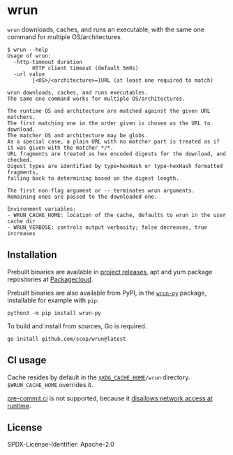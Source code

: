# wrun

`wrun` downloads, caches, and runs an executable,
with the same one command for multiple OS/architectures.

```shellsession
$ wrun --help
Usage of wrun:
  -http-timeout duration
    	HTTP client timeout (default 5m0s)
  -url value
    	[<OS>/<architecture>=]URL (at least one required to match)

wrun downloads, caches, and runs executables.
The same one command works for multiple OS/architectures.

The runtime OS and architecture are matched against the given URL matchers.
The first matching one in the order given is chosen as the URL to download.
The matcher OS and architecture may be globs.
As a special case, a plain URL with no matcher part is treated as if it was given with the matcher */*.
URL fragments are treated as hex encoded digests for the download, and checked.
Digest types are identified by type=hexHash or type-hexHash formatted fragments,
falling back to determining based on the digest length.

The first non-flag argument or -- terminates wrun arguments.
Remaining ones are passed to the downloaded one.

Environment variables:
- WRUN_CACHE_HOME: location of the cache, defaults to wrun in the user cache dir
- WRUN_VERBOSE: controls output verbosity; false decreases, true increases
```

## Installation

Prebuilt binaries are available in
[project releases](https://github.com/scop/wrun/releases),
apt and yum package repositories at
[Packagecloud](https://packagecloud.io/scop/wrun).

Prebuilt binaries are also available from PyPI,
in the [`wrun-py`](https://pypi.org/project/wrun-py/) package,
installable for example with `pip`:

```shell
python3 -m pip install wrun-py
```

To build and install from sources, Go is required.

```
go install github.com/scop/wrun@latest
```

## CI usage

Cache resides by default in the
[`$XDG_CACHE_HOME`](https://github.com/adrg/xdg#xdg-base-directory)`/wrun`
directory. `$WRUN_CACHE_HOME` overrides it.

[pre-commit.ci](https://pre-commit.ci) is not supported, because it
[disallows network access at runtime](https://github.com/pre-commit-ci/issues/issues/196#issuecomment-1810937079).

## License

SPDX-License-Identifier: Apache-2.0
